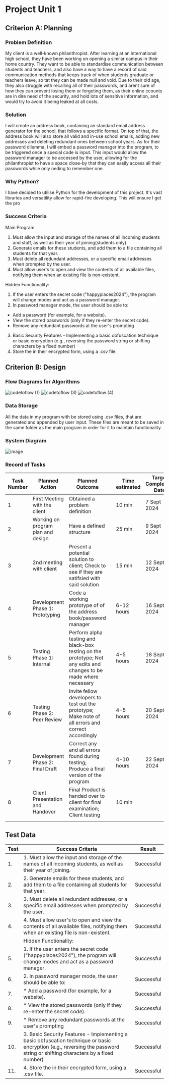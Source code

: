 # Project Unit 1

## Criterion A: Planning
### Problem Definition

My client is a well-known philanthropist. After learning at an international high school, they have been working on opening a similar campus in their home country. They want to be able to standardise communication between students and teachers, and also have a way to have a record of said communication methods that keeps track of when students graduate or teachers leave, so tat they can be made null and void. Due to their old age, they also struggle with recalling all of their passwords, and arent sure of how they can prevent losing them or forgeting them, as their online ccounts are in dire need of the security, and hold lots of sensitive information, and would try to avoid it being leaked at all costs. 

### Solution

I will create an address book, containing an standard email address generator for the school, that follows a specific format. On top of that, the address book will also store all valid and in-use school emails, adding new addresses and deleting redundant ones between school years. As for their password dilemma, I will embed a password manager into the program, to be triggered once a special code is input. This input would allow the password manager to be accessed by the user, allowing for the philanthropist to have a space close-by that they can easily access all their passwords while only neding to remember one.

### Why Python?

I have decided to utilise Python for the development of this project. It's vast libraries and versatility allow for rapid-fire developing. This will ensure I get the pro

### Success Criteria
Main Program

1. Must allow the input and storage of the names of all incoming students and staff, as well as their year of joining(students only).
2. Generate emails for these students, and add them to a file containing all students for that year.
3. Must delete all redundant addresses, or a specific email addresses when prompted by the user.
4. Must allow user's to open and view the contents of all available files, notifying them when an existing file is non-existent.
   
Hidden Functionality:
1. If the user enters the secret code ("happyplaces2024"), the program will change modes and act as a password manager.
2. In password manager mode, the user should be able to:
  * Add a password (for example, for a website).
  * View the stored passwords (only if they re-enter the secret code).
  * Remove any redundant passwords at the user's prompting
3. Basic Security Features - Implementing a basic obfuscation technique or basic encryption (e.g., reversing the password string or shifting characters by a fixed number) 
4. Store the in their encrypted form, using a .csv file.

## Criterion B: Design

### Flow Diagrams for Algorithms

![codetoflow (1)](https://github.com/user-attachments/assets/9b454c0f-8d19-4ca5-97f9-821df48980b3)
![codetoflow (3)](https://github.com/user-attachments/assets/635d68d2-83a9-4bd5-a746-b52b0e46ed15)
![codetoflow (4)](https://github.com/user-attachments/assets/879825e0-6c94-41a8-9ebc-66218f08e0f3)


### Data Storage

All the data in my program with be stored using .csv files, that are generated and appended by user input. These files are meant to be saved in the same folder as the main program in order for it to maintain functionality.

### System Diagram

![image](https://github.com/user-attachments/assets/7d798f9a-f1b9-4272-998e-19eed510bde8)


### Record of Tasks

| Task Number | Planned Action                     | Planned Outcome                                                                                                    |   | Time estimated | Target Completion Date |   |
|-------------|------------------------------------|--------------------------------------------------------------------------------------------------------------------|---|----------------|------------------------|---|
| 1           | First Meeting with the client      | Obtained a problem definition                                                                                      |   | 10 min         | 7 Sept 2024            |   |
| 2           | Working on program plan and design | Have a defined structure                                                                                           |   | 25 min         | 9 Sept 2024            |   |
| 3           | 2nd meeting with client            | Present a potential solution to client; Check to see if they are satifsied with said solution                      |   | 15 min         | 12 Sept 2024           |   |
| 4           | Development Phase 1: Prototyping   | Code a working prototype of of the address book/password manager                                                   |   | 6-12 hours     | 16 Sept 2024           |   |
| 5           | Testing Phase 1: Internal          | Perform alpha testing and black-box testing on the prototype; Not any edits and changes to be made where necessary |   | 4-5 hours      | 18 Sept 2024           |   |
| 6           | Testing Phase 2: Peer Review       | Invite fellow developers to test out the prototype; Make note of all errors and correct accordingly                |   | 4-5 hours      | 20 Sept 2024           |   |
|  7          | Development Phase 2: Final Draft   | Correct any and all errors found during testing; Produce a final version of the program                            |   | 4-10 hours     | 22 Sept 2024           |   |
|  8          |  Client Presentation and Handover  | Final Product is handed over to client for final examination; Client testing                                       |   | 10 min        |                        |   |
|             |                                    |                                                                                                                    |   |                |                        |   |


## Test Data


| Test | Success Criteria                                                                                                                                                           | Result     |
|------|----------------------------------------------------------------------------------------------------------------------------------------------------------------------------|------------|
| 1.   | 1. Must allow the input and storage of the names of all incoming students, as well as their year of joining.                                                               | Successful |
| 2.   | 2. Generate emails for these students, and add them to a file containing all students for that year.                                                                       | Successful |
| 3.   | 3. Must delete all redundant addresses, or a specific email addresses when prompted by the user.                                                                           | Successful |
| 4.   | 4. Must allow user's to open and view the contents of all available files, notifying them when an existing file is non-existent.                                           | Successful |
|      | Hidden Functionality:                                                                                                                                                      |            |
| 5.   | 1. If the user enters the secret code ("happyplaces2024"), the program will change modes and act as a password manager.                                                    | Successful |
| 6.   | 2. In password manager mode, the user should be able to:                                                                                                                   | Successful |
| 7.   | * Add a password (for example, for a website).                                                                                                                             | Successful |
| 8.   | * View the stored passwords (only if they re-enter the secret code).                                                                                                       | Successful |
| 9.   | * Remove any redundant passwords at the user's prompting                                                                                                                   | Successful |
| 10.  | 3. Basic Security Features - Implementing a basic obfuscation technique or basic encryption (e.g., reversing the password string or shifting characters by a fixed number) | Successful |
| 11.  | 4. Store the in their encrypted form, using a .csv file.                                                                                                                   | Successful |



















